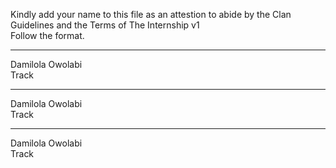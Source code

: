 Kindly add your name to this file as an attestion to abide by the Clan Guidelines and the Terms of The Internship v1
<br/> Follow the format.<br/> 
___
Damilola Owolabi <br/>
Track
___
Damilola Owolabi <br/>
Track
___
Damilola Owolabi <br/>
Track
